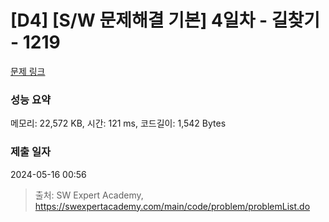 # [D4] [S/W 문제해결 기본] 4일차 - 길찾기 - 1219 

[문제 링크](https://swexpertacademy.com/main/code/problem/problemDetail.do?contestProbId=AV14geLqABQCFAYD) 

### 성능 요약

메모리: 22,572 KB, 시간: 121 ms, 코드길이: 1,542 Bytes

### 제출 일자

2024-05-16 00:56



> 출처: SW Expert Academy, https://swexpertacademy.com/main/code/problem/problemList.do